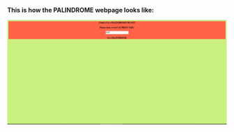 **This is how the PALINDROME webpage looks like:**

![](https://github.com/Nish27/Palindrome/blob/master/Palindrome_Screenshot.PNG)
